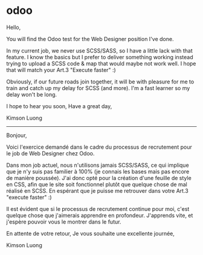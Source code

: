 # odoo
Hello,

You will find the Odoo test for the Web Designer position I've done.

In my current job, we never use SCSS/SASS, so I have a little lack with that feature.
I know the basics but I prefer to deliver something working instead trying to upload a SCSS code & map that would maybe not work well.
I hope that will match your Art.3 "Execute faster" :)

Obviously, if our future roads join together, it will be with pleasure for me to train and catch up my delay for SCSS (and more). I'm a fast learner so my delay won't be long.

I hope to hear you soon,
Have a great day,

Kimson Luong


_________________________


Bonjour,

Voici l'exercice demandé dans le cadre du processus de recrutement pour le job de Web Designer chez Odoo.

Dans mon job actuel, nous n'utilisons jamais SCSS/SASS, ce qui implique que je n'y suis pas familier à 100% (je connais les bases mais pas encore de manière poussée). J'ai donc opté pour la création d'une feuille de style en CSS, afin que le site soit fonctionnel plutôt que quelque chose de mal réalisé en SCSS.
En espérant que je puisse me retrouver dans votre Art.3 "execute faster" :)

Il est évident que si le processus de recrutement continue pour moi, c'est quelque chose que j'aimerais apprendre en profondeur. J'apprends vite, et j'espère pouvoir vous le montrer dans le futur.

En attente de votre retour,
Je vous souhaite une excellente journée,

Kimson Luong
